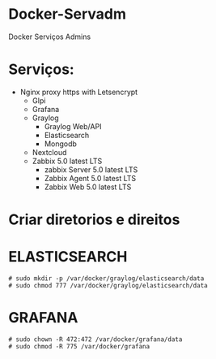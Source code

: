 # Docker-Servadm
Docker Serviços Admins 

# Serviços:
- Nginx proxy https with Letsencrypt
    - Glpi
    - Grafana
    - Graylog
        - Graylog Web/API
        - Elasticsearch
        - Mongodb
    - Nextcloud
    - Zabbix 5.0 latest LTS
        - zabbix Server 5.0 latest LTS
        - Zabbix Agent 5.0 latest LTS
        - Zabbix Web 5.0 latest LTS

# Criar diretorios e direitos

# ELASTICSEARCH
    # sudo mkdir -p /var/docker/graylog/elasticsearch/data
    # sudo chmod 777 /var/docker/graylog/elasticsearch/data
# GRAFANA
    # sudo chown -R 472:472 /var/docker/grafana/data
    # sudo chmod -R 775 /var/docker/grafana